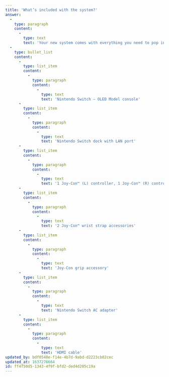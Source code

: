 ```yaml
---
title: 'What’s included with the system?'
answer:
  -
    type: paragraph
    content:
      -
        type: text
        text: 'Your new system comes with everything you need to pop in a game and play, including:'
  -
    type: bullet_list
    content:
      -
        type: list_item
        content:
          -
            type: paragraph
            content:
              -
                type: text
                text: 'Nintendo Switch – OLED Model console'
      -
        type: list_item
        content:
          -
            type: paragraph
            content:
              -
                type: text
                text: 'Nintendo Switch dock with LAN port'
      -
        type: list_item
        content:
          -
            type: paragraph
            content:
              -
                type: text
                text: '1 Joy-Con™ (L) controller, 1 Joy-Con™ (R) controller'
      -
        type: list_item
        content:
          -
            type: paragraph
            content:
              -
                type: text
                text: '2 Joy-Con™ wrist strap accessories'
      -
        type: list_item
        content:
          -
            type: paragraph
            content:
              -
                type: text
                text: 'Joy-Con grip accessory'
      -
        type: list_item
        content:
          -
            type: paragraph
            content:
              -
                type: text
                text: 'Nintendo Switch AC adapter'
      -
        type: list_item
        content:
          -
            type: paragraph
            content:
              -
                type: text
                text: 'HDMI cable'
updated_by: bdf0548e-f14e-4b7d-9abd-d2223cb02cec
updated_at: 1637276664
id: ff4f50d5-1343-4f9f-bfd2-ded4d205c19a
---
```

